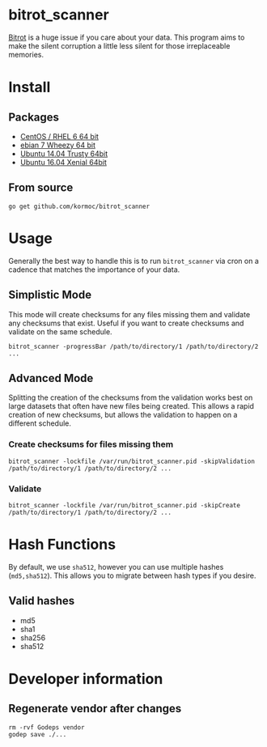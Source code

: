 # bitrot_scanner

[Bitrot](https://arstechnica.com/information-technology/2014/01/bitrot-and-atomic-cows-inside-next-gen-filesystems/) is a huge issue if you care about your data.
This program aims to make the silent corruption a little less silent for those irreplaceable memories.

# Install

## Packages

 * [CentOS / RHEL 6 64 bit](https://packager.io/gh/kormoc/bitrot_scanner/install#centos-6-bitrot-scanner)
 * [ebian 7 Wheezy 64 bit](https://packager.io/gh/kormoc/bitrot_scanner/install#debian-7-bitrot-scanner)
 * [Ubuntu 14.04 Trusty 64bit](https://packager.io/gh/kormoc/bitrot_scanner/install#ubuntu-14-04-bitrot-scanner)
 * [Ubuntu 16.04 Xenial 64bit](https://packager.io/gh/kormoc/bitrot_scanner/install#ubuntu-16-04-bitrot-scanner)

## From source

`go get github.com/kormoc/bitrot_scanner`

# Usage

Generally the best way to handle this is to run `bitrot_scanner` via cron on a cadence that matches the importance of your data.

## Simplistic Mode

This mode will create checksums for any files missing them and validate any checksums that exist. Useful if you want to create checksums and validate on the same schedule.

`bitrot_scanner -progressBar /path/to/directory/1 /path/to/directory/2 ...`

## Advanced Mode

Splitting the creation of the checksums from the validation works best on large datasets that often have new files being created.
This allows a rapid creation of new checksums, but allows the validation to happen on a different schedule.

### Create checksums for files missing them

`bitrot_scanner -lockfile /var/run/bitrot_scanner.pid -skipValidation /path/to/directory/1 /path/to/directory/2 ...`

### Validate

`bitrot_scanner -lockfile /var/run/bitrot_scanner.pid -skipCreate /path/to/directory/1 /path/to/directory/2 ...`

# Hash Functions

By default, we use `sha512`, however you can use multiple hashes (`md5,sha512`). This allows you to migrate between hash types if you desire.

## Valid hashes

 * md5
 * sha1
 * sha256
 * sha512

# Developer information

## Regenerate vendor after changes

```
rm -rvf Godeps vendor
godep save ./...
```
